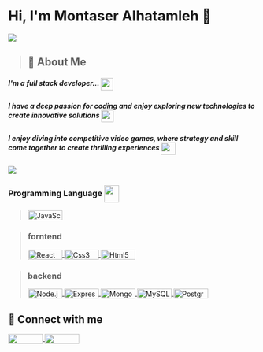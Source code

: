 # Hi, I'm Montaser Alhatamleh 👋

<img align="center" src="https://user-images.githubusercontent.com/74038190/225813708-98b745f2-7d22-48cf-9150-083f1b00d6c9.gif">

> ## 🚀 About Me

##### I'm a full stack developer... <img src="https://user-images.githubusercontent.com/74038190/216655810-e2e89b30-25a2-479a-a20f-c4bde3634607.gif"  height="25" width="25" align="center">

##### I have a deep passion for coding and enjoy exploring new technologies to create innovative solutions <img src="https://user-images.githubusercontent.com/74038190/216656952-f8beff5b-935b-4157-a199-5c504b36a810.gif"  height="25" width="25" align="center">

##### I enjoy diving into competitive video games, where strategy and skill come together to create thrilling experiences <img src="https://user-images.githubusercontent.com/74038190/216655827-a410d92c-88f7-4639-bf0a-6f0a36134591.gif"  height="25" width="30" align="center">

<img align="center" src="https://user-images.githubusercontent.com/74038190/212284158-e840e285-664b-44d7-b79b-e264b5e54825.gif">

<!-- ## Skills 🐧 -->

### Programming Language <img src="https://user-images.githubusercontent.com/74038190/212284087-bbe7e430-757e-4901-90bf-4cd2ce3e1852.gif"  height="35" width="30" align="center" >

><a href="https://developer.mozilla.org/en-US/docs/Web/JavaScript" target="blank">
><img align="center" src="https://img.shields.io/badge/JavaScript-323330?style=for-the-badge&logo=javascript&logoColor=F7DF1E" alt="JavaScript"  height="20" width="70" />
</a>

> ### forntend
>
> <a href="https://reactjs.org/" target="blank">
> <img  src="https://img.shields.io/badge/React-20232A?style=for-the-badge&logo=react&logoColor=61DAFB" alt="React"  height="20" width="70" align="center" />
> </a>
> <a href="https://www.w3schools.com/css/" target="blank">
> <img  src="https://img.shields.io/badge/CSS3-1572B6?style=for-the-badge&logo=css3&logoColor=white" alt="Css3"  height="20" width="70" align="center"/>
> </a>
> <a href="https://www.w3.org/html/" target="blank">
> <img  src="https://img.shields.io/badge/HTML5-E34F26?style=for-the-badge&logo=html5&logoColor=white" alt="Html5"  height="20" width="70" align="center" />
> </a>

> ### backend
>
> <a href="https://nodejs.org" target="blank">
> <img src="https://img.shields.io/badge/Node%20js-339933?style=for-the-badge&logo=nodedotjs&logoColor=white" alt="Node.js"  height="20" width="70" align="center" />
> </a>
> <a href="https://expressjs.com" target="blank">
> <img  src="https://img.shields.io/badge/Express%20js-000000?style=for-the-badge&logo=express&logoColor=white" alt="Express"  height="20" width="70" align="center" />
> </a>
> <a href="https://www.mongodb.com/" target="blank">
> <img  src="https://img.shields.io/badge/MongoDB-4EA94B?style=for-the-badge&logo=mongodb&logoColor=white" alt="MongoDB"  height="20" width="70" align="center" />
> </a>
> <a href="https://www.mysql.com/" target="blank">
> <img src="https://img.shields.io/badge/MySQL-005C84?style=for-the-badge&logo=mysql&logoColor=white" alt="MySQL" height="20" width="70" align="center" />
> </a>
> <a href="https://www.postgresql.org" target="blank">
> <img  src="https://img.shields.io/badge/PostgreSQL-316192?style=for-the-badge&logo=postgresql&logoColor=white" alt="PostgreSQL"  height="20" width="70" align="center" />
> </a>

<p>

## 🤙 Connect with me

 <a href="https://www.instagram.com/montaser.hh/" target="blank">
 <img  src="https://img.shields.io/badge/Instagram-E4405F?style=for-the-badge&logo=instagram&logoColor=white" align="center" height="20" width="70" />
 </a>  <a href="main:montaser.alhatamleh@gmail.com">
 <img src="https://img.shields.io/badge/Gmail-D14836?style=for-the-badge&logo=gmail&logoColor=white" 
   height="20" width="70" align="center" />
 </a>
